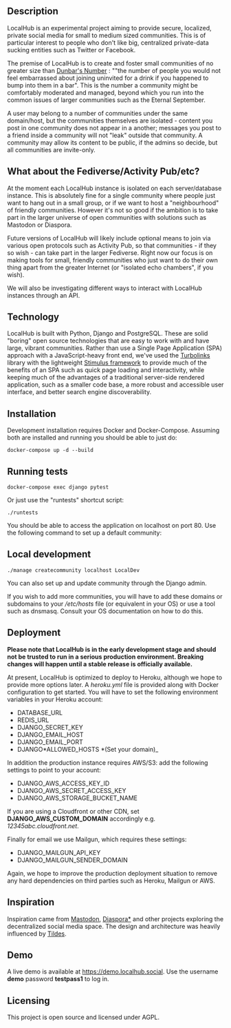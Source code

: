 ## Description

LocalHub is an experimental project aiming to provide secure, localized, private social media for small to medium sized communities. This is of particular interest to people who don't like big, centralized private-data sucking entities such as Twitter or Facebook.

The premise of LocalHub is to create and foster small communities of no greater size than [Dunbar's Number](https://en.m.wikipedia.org/wiki/Dunbar%27s_number) : ""the number of people you would not feel embarrassed about joining uninvited for a drink if you happened to bump into them in a bar". This is the number a community might be comfortably moderated and managed, beyond which you run into the common issues of larger communities such as the Eternal September.

A user may belong to a number of communities under the same domain/host, but the communities themselves are isolated - content you post in one community does not appear in a another; messages you post to a friend inside a community will not "leak" outside that community. A community may allow its content to be public, if the admins so decide, but all communities are invite-only.

## What about the Fediverse/Activity Pub/etc?

At the moment each LocalHub instance is isolated on each server/database instance. This is absolutely fine for a single community where people just want to hang out in a small group, or if we want to host a "neighbourhood" of friendly communities. However it's not so good if the ambition is to take part in the larger universe of open communities with solutions such as Mastodon or Diaspora.

Future versions of LocalHub will likely include optional means to join via various open protocols such as Activity Pub, so that communities - if they so wish - can take part in the larger Fediverse. Right now our focus is on making tools for small, friendly communities who just want to do their own thing apart from the greater Internet (or "isolated echo chambers", if you wish).

We will also be investigating different ways to interact with LocalHub instances through an API.

## Technology

LocalHub is built with Python, Django and PostgreSQL. These are solid "boring" open source technologies that are easy to work with and have large, vibrant communities. Rather than use a Single Page Application (SPA) approach with a JavaScript-heavy front end, we've used the [Turbolinks](https://github.com/turbolinks/turbolinks) library with the lightweight [Stimulus framework](https://stimulusjs.org/) to provide much of the benefits of an SPA such as quick page loading and interactivity, while keeping much of the advantages of a traditional server-side rendered application, such as a smaller code base, a more robust and accessible user interface, and better search engine discoverability.

## Installation

Development installation requires Docker and Docker-Compose. Assuming both are installed and running you should be able to just do:

`docker-compose up -d --build`

## Running tests

`docker-compose exec django pytest`

Or just use the "runtests" shortcut script:

`./runtests`

You should be able to access the application on localhost on port 80. Use the following command to set up a default community:

## Local development

`./manage createcommunity localhost LocalDev`

You can also set up and update community through the Django admin.

If you wish to add more communities, you will have to add these domains or subdomains to your _/etc/hosts_ file (or equivalent in your OS) or use a tool
such as dnsmasq. Consult your OS documentation on how to do this.

## Deployment

**Please note that LocalHub is in the early development stage and should not be trusted to run in a serious production environment. Breaking changes will happen until a stable release is officially available.**

At present, LocalHub is optimized to deploy to Heroku, although we hope to provide more options later. A _heroku.yml_ file is provided along with Docker configuration to get started. You will have to set the following environment variables in your Heroku account:

- DATABASE_URL
- REDIS_URL
- DJANGO_SECRET_KEY
- DJANGO_EMAIL_HOST
- DJANGO_EMAIL_PORT
- DJANGO*ALLOWED_HOSTS *(Set your domain)\_

In addition the production instance requires AWS/S3: add the following settings to point to your account:

- DJANGO_AWS_ACCESS_KEY_ID
- DJANGO_AWS_SECRET_ACCESS_KEY
- DJANGO_AWS_STORAGE_BUCKET_NAME

If you are using a Cloudfront or other CDN, set **DJANGO_AWS_CUSTOM_DOMAIN** accordingly e.g. _12345abc.cloudfront.net_.

Finally for email we use Mailgun, which requires these settings:

- DJANGO_MAILGUN_API_KEY
- DJANGO_MAILGUN_SENDER_DOMAIN

Again, we hope to improve the production deployment situation to remove any hard dependencies on third parties such as Heroku, Mailgun or AWS.

## Inspiration

Inspiration came from [Mastodon](https://mastodon.social), [Diaspora\*](https://joindiaspora.com) and other projects exploring the decentralized social media space. The design and architecture was heavily influenced by [Tildes](https://tildes.net).

## Demo

A live demo is available at https://demo.localhub.social. Use the username **demo** password **testpass1** to log in.

## Licensing

This project is open source and licensed under AGPL.
